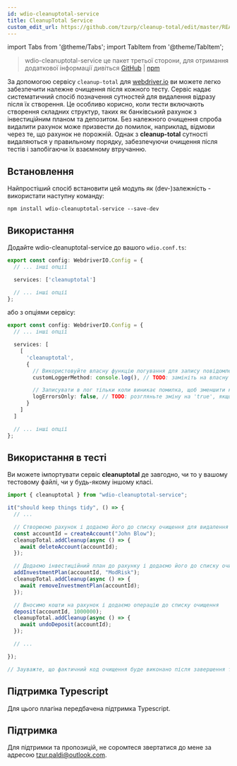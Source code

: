 ```yaml
---
id: wdio-cleanuptotal-service
title: CleanupTotal Service
custom_edit_url: https://github.com/tzurp/cleanup-total/edit/master/README.md
---
```


import Tabs from '@theme/Tabs';
import TabItem from '@theme/TabItem';

> wdio-cleanuptotal-service це пакет третьої сторони, для отримання додаткової інформації дивіться [GitHub](https://github.com/tzurp/cleanup-total) | [npm](https://www.npmjs.com/package/wdio-cleanuptotal-service)

За допомогою сервісу `cleanup-total` для [webdriver.io](https://webdriver.io/) ви можете легко забезпечити належне очищення після кожного тесту. Сервіс надає систематичний спосіб позначення сутностей для видалення відразу після їх створення. Це особливо корисно, коли тести включають створення складних структур, таких як банківський рахунок з інвестиційним планом та депозитом. Без належного очищення спроба видалити рахунок може призвести до помилок, наприклад, відмови через те, що рахунок не порожній. Однак з __cleanup-total__ сутності видаляються у правильному порядку, забезпечуючи очищення після тестів і запобігаючи їх взаємному втручанню.

## Встановлення
Найпростіший спосіб встановити цей модуль як (dev-)залежність - використати наступну команду:

```
npm install wdio-cleanuptotal-service --save-dev
```

## Використання

Додайте wdio-cleanuptotal-service до вашого `wdio.conf.ts`:

```typescript
export const config: WebdriverIO.Config = {
  // ... інші опції

  services: ['cleanuptotal']

  // ... інші опції
};
```

або з опціями сервісу:

```typescript
export const config: WebdriverIO.Config = {
  // ... інші опції

  services: [
    [
      'cleanuptotal',
      {
        // Використовуйте власну функцію логування для запису повідомлень у звіт тесту
        customLoggerMethod: console.log(), // TODO: замініть на власну функцію логування, якщо потрібно

        // Записувати в лог тільки коли виникає помилка, щоб зменшити кількість повідомлень
        logErrorsOnly: false, // TODO: розгляньте зміну на 'true', якщо у вас забагато повідомлень у звіті
      }
    ]
  ]

  // ... інші опції
};
```

## Використання в тесті

Ви можете імпортувати сервіс __cleanuptotal__ де завгодно, чи то у вашому тестовому файлі, чи у будь-якому іншому класі.

```typescript
import { cleanuptotal } from "wdio-cleanuptotal-service";

it("should keep things tidy", () => {
  // ...

  // Створюємо рахунок і додаємо його до списку очищення для видалення після тесту
  const accountId = createAccount("John Blow");
  cleanupTotal.addCleanup(async () => {
    await deleteAccount(accountId);
  });

  // Додаємо інвестиційний план до рахунку і додаємо його до списку очищення
  addInvestmentPlan(accountId, "ModRisk");
  cleanupTotal.addCleanup(async () => {
    await removeInvestmentPlan(accountId);
  });

  // Вносимо кошти на рахунок і додаємо операцію до списку очищення
  deposit(accountId, 1000000);
  cleanupTotal.addCleanup(async () => {
    await undoDeposit(accountId);
  });

  // ...

});

// Зауважте, що фактичний код очищення буде виконано після завершення тесту
```

## Підтримка Typescript

Для цього плагіна передбачена підтримка Typescript.

## Підтримка

Для підтримки та пропозицій, не соромтеся звертатися до мене за адресою [tzur.paldi@outlook.com](https://github.com/tzurp/cleanup-total/blob/master/mailto:tzur.paldi@outlook.com).